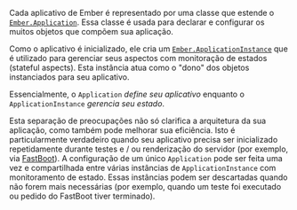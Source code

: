 Cada aplicativo de Ember é representado por uma classe que estende o [`Ember.Application`](http://emberjs.com/api/classes/Ember.Application.html). Essa classe é usada para declarar e configurar os muitos objetos que compõem sua aplicação.

Como o aplicativo é inicializado, ele cria um [`Ember.ApplicationInstance`](http://emberjs.com/api/classes/Ember.ApplicationInstance.html) que é utilizado para gerenciar seus aspectos com monitoração de estados (stateful aspects). Esta instância atua como o "dono" dos objetos instanciados para seu aplicativo.

Essencialmente, o `Application` *define seu aplicativo* enquanto o `ApplicationInstance` *gerencia seu estado*.

Esta separação de preocupações não só clarifica a arquitetura da sua aplicação, como também pode melhorar sua eficiência. Isto é particularmente verdadeiro quando seu aplicativo precisa ser inicializado repetidamente durante testes e / ou renderização do servidor (por exemplo, via [FastBoot](https://github.com/tildeio/ember-cli-fastboot)). A configuração de um único `Application` pode ser feita uma vez e compartilhada entre várias instâncias de `ApplicationInstance` com monitoramento de estado. Essas instâncias podem ser descartadas quando não forem mais necessárias (por exemplo, quando um teste foi executado ou pedido do FastBoot tiver terminado).